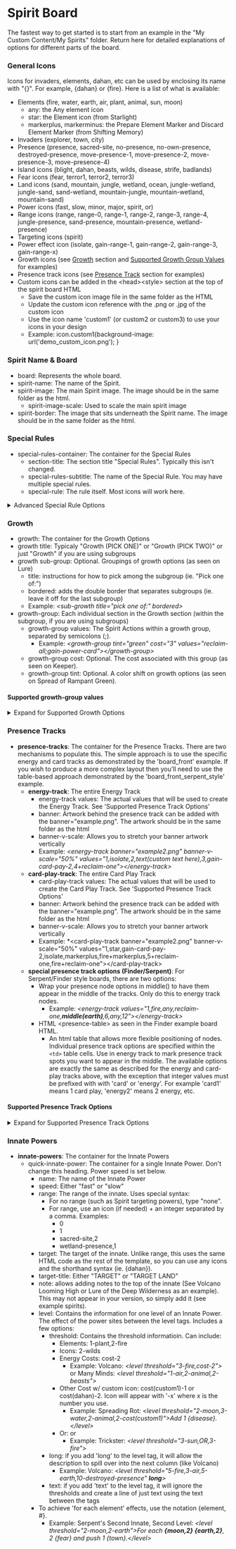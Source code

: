 # Spirit Board

The fastest way to get started is to start from an example in the "My Custom Content/My Spirits" folder. Return here for detailed explanations of options for different parts of the board.

### General Icons
Icons for invaders, elements, dahan, etc can be used by enclosing its name with "{}". For example, {dahan} or {fire}. Here is a list of what is available:
- Elements (fire, water, earth, air, plant, animal, sun, moon)
	- any: the Any element icon
	- star: the Element icon (from Starlight)
	- markerplus, markerminus: the Prepare Element Marker and Discard Element Marker (from Shifting Memory)
- Invaders (explorer, town, city)  
- Presence (presence, sacred-site, no-presence, no-own-presence, destroyed-presence, move-presence-1, move-presence-2, move-presence-3, move-presence-4)  
- Island icons (blight, dahan, beasts, wilds, disease, strife, badlands)  
- Fear icons (fear, terror1, terror2, terror3)
- Land icons (sand, mountain, jungle, wetland, ocean, jungle-wetland, jungle-sand, sand-wetland, mountain-jungle, mountain-wetland, mountain-sand)  
- Power icons (fast, slow, minor, major, spirit, or)
- Range icons (range, range-0, range-1, range-2, range-3, range-4, jungle-presence, sand-presence, mountain-presence, wetland-presence)
- Targeting icons (spirit)  
- Power effect icon (isolate, gain-range-1, gain-range-2, gain-range-3, gain-range-x)
- Growth icons (see [Growth](#growth) section and [Supported Growth Group Values](#supported-growth-group-values) for examples)
- Presence track icons (see [Presence Track](#presence-tracks) section for examples)
- Custom icons can be added in the \<head\>\<style\> section at the top of the spirit board HTML
	 - Save the custom icon image file in the same folder as the HTML
	 - Update the custom icon reference with the .png or .jpg of the custom icon
	 - Use the icon name 'custom1' (or custom2 or custom3) to use your icons in your design
	 - Example: icon.custom1{background-image: url('demo_custom_icon.png'); }


### Spirit Name & Board
- board: Represents the whole board.
- spirit-name: The name of the Spirit.
- spirit-image: The main Spirit image. The image should be in the same folder as the html.
	- spirit-image-scale: Used to scale the main spirit image
- spirit-border: The image that sits underneath the Spirit name. The image should be in the same folder as the html.

### Special Rules
- special-rules-container: The container for the Special Rules
	- section-title: The section title "Special Rules". Typically this isn't changed.
	- special-rules-subtitle: The name of the Special Rule. You may have multiple special rules.
	- special-rule: The rule itself. Most icons will work here.
<details>
  <summary>Advanced Special Rule Options</summary>

- Serpent style presence nodes in the special rule
	- Example: *\<special-rules-track values="5,7,8,10,11,12,13"\>\<\/special-rules-track\>*

</details>

### Growth
- growth: The container for the Growth Options
- growth title: Typicaly "Growth (PICK ONE)" or "Growth (PICK TWO)" or just "Growth" if you are using subgroups
- growth sub-group: Optional. Groupings of growth options (as seen on Lure)
	- title: instructions for how to pick among the subgroup (ie. "Pick one of:")
	- bordered: adds the double border that separates subgroups (ie. leave it off for the last subgroup)
	- Example: *\<sub-growth title="pick one of:" bordered\>*
- growth-group: Each individual section in the Growth section (within the subgroup, if you are using subgroups)
  - growth-group values: The Spirit Actions within a growth group, separated by semicolons (;).
	- Example: *\<growth-group tint="green" cost="3" values="reclaim-all;gain-power-card"\>\<\/growth-group\>*
  - growth-group cost: Optional. The cost associated with this group (as seen on Keeper).
  - growth-group tint: Optional. A color shift on growth options (as seen on Spread of Rampant Green).
		
#### Supported growth-group values
<details>
  <summary>Expand for Supported Growth Options</summary>

|Category|Action|Usage|Details|Examples|
|------|------|------|------|----|
|Reclaim|Reclaim All, Reclaim One, Reclaim Half|reclaim-all, reclaim-one, reclaim-half OR relcaim(x)|x can be all, one, half, or custom||
||Reclaim Custom|reclaim(custom,*your custom reclaim text*)|Custom reclaim text with a unique icon.|reclaim(custom,your Unique Power Cards)|
|Adding Presence|Add Presence at Range|add-presence(x)|Add a Presence up to x Range. *x can be 'any' or 1, 2, 3 or 4*||
||Add Presence with Condition|add-presence(x,y)|Add a Presence with y conditions at x Range. y can be terrain types (including dual types), tokens, invaders, invader pieces, dahan, blight, etc.||
||Add Presence with Multiple Conditions|add-presence(x,y,z,...,*and/or*)|Add a Presence with multiple conditions y, z, etc at x Range, the last parameter must be 'or' or 'and'.|Sharp Fangs: <br>add-presence(3,jungle,beast,or)<br>Vengeance: <br>add-presence(2,town,city,blight,or)|
||Add Presence and/or Tokens|add-presence(x,token,y,and/or)|Add a Presence and/or a token y (beasts, disease, etc) at x Range.|Many Minds: <br>add-presence(3,token,beast,and)<br>Vengeance: <br>add-presence(1,token,disease,or)|
||Add Presence with Custom Text|add-presence(x,text,*your_text_here*)|Add a Presence at x Range. The presence text will read "Add a Presence *your_text_here*". The icon will be **!!!**||
||Add Presence with Custom Text and Icon(s)|add-presence(x,text,*your_text_here*,y,...)|Add a Presence at x Range. The presence text will read "Add a Presence *your_text_here*". The icon will be y and any number of additional icons||
|Gaining Elements|Gain One Element|gain-element(x)|Gain Element x, which can by all the elements or 'any' or 'star'|'star' is the Starlight element icon|
||Gain Multiple Elements|gain-element(x,y)|If y is a number, gain y of x Element||
||Gain Multiple Elements|gain-element(x,y,z,...)|If y is an element, gain x or y or z Elements|Lure: <br>gain-element(moon,air,plant)|
||Gain Multiple Elements|gain-element(x,y,z,...,*and*)|Gain elements x, y, and z (or more). The last option must *and*||
|Preparing/Discarding Element Markers|Prepare One Element Marker|element-marker|Prepare 1 element marker||
||Prepare Multiple Element Marker|element-marker(x)|Prepare x element markers (x can be more than 2, or negative)|element-marker(2)|
||Discard Element Markers|element-marker(-x)|x is the number to discard|element-marker(-2)|
|Pushing|Push from Your Lands|push(x)|Push entity x (dahan, beasts, presence, etc) from 1 of your lands.||
||Push from Your Lands|push(x,y)|Push entity x (dahan, beasts, presence, etc) a land at range y.||
||Push with Conditions|push(x,y)|If y is a condition, push x from 1 of your lands with y condition (sacred site, beasts, etc).||
||Push from Multiple Lands with Conditions|push(x,y,z)|Push x from z lands of condition y. y can be terrain types, sacred site, token types, etc. z can be a numeral or 'each' (or another word at your own risk).|Ocean: push(presence,ocean,each)|
|Gathering|Gather into Your Lands|gather(x)|Gather entity x (dahan, beasts, presence, etc) into 1 of your lands.||
||Gather at Range|gather(x,y)|If y is a number, gather x into a land at y range.|Many Minds: <br>gather(2,beasts)|
||Gather with Conditions|gather(x,y)|If y is a condition, gather x into 1 of your lands with y condition (sacred site, beasts, etc).||
||Gather into Multiple Lands with Conditions|gather(x,y,z)|Gather x into z lands of y condition. z can be a number or 'each'|Ocean: gather(presence,ocean,each)|
|Move Presence|Move Presence|move-presence(x)|Move a Presence up to x Range||
|Gaining Energy|Gain Energy|gain-energy(x)|Gain x Energy|gain-energy(2)|
||Gain Energy per Thing|gain-energy(x)|Gain 1 Energy per Thing x (such as Elements, Sacred Sites, etc)|gain-energy(water)|
||Gain Energy per Thing plus Flat Energy|gain-energy(x,y)|Gain x Energy plus 1 Energy per Thing y|Wildfire: gain-energy(2,fire)|
||Gain Multiple Energy per Thing plus Flat Energy|gain-energy(x,y,z)|Gain x Energy plus z Energy per Thing y||
||Gain Energy per Custom Item Plus Flat Energy|gain-energy(x,text,*your_text_here*)|Gain x Energy plus 1 Energy per condition of your choosing. Icon will be a !!!.||
||Gain Energy per Custom w/ Icon Item Plus Flat Energy|gain-energy(x,text,*your_text_here*,y)|Gain x Energy plus 1 Energy per condition of your choosing. Icon will be y.||
||Gain Energy per Custom Item|gain-energy(text,*your_text_here*)|Gain 1 Energy per condition of your choosing. Icon will be a !!!.||
||Gain Energy per Custom Item w/ Icon|gain-energy(text,*your_text_here*,y)|If y is Entity, gain 1 Energy per Entity w/ your custom text. If y is number, gain y Energy per !!! w/ your custom text.||
||Gain Multiple Energy per Custom Item w/ Icon|gain-energy(text,*your_text_here*,y,z)|Gain z Energy per Entity y of your choosing.||
||Gain Energy per Card Play|energy-per-play|Gain 1 Energy per Card Play.|As seen on Trickster|
|Add Tokens|Add One Token|add-token(x,y)|At range x add token type y|add-token(2,beast)|
||Add Multiple Token of One Type|add-token(x,y, z)|Add z tokens of y type at range x|add-token(3,wilds,2)|
||Add Tokens of Different Types|add-token(x,y,z,...,and/or)|At range x, add a tokens of type y, z, and/or more. The last parameter must be 'or' or 'and'.|add-token(3,wilds,beasts,disease,and); add-token(3,strife,badlands,or);|
|Gain Power Card|Gain a Power Card|gain-power-card|||
|Repeating Growth Options|Repeat Growth Options|^x|Added to other growth options. x is the number of repeats. As seen on Fractured Days|gain-power-card^2; gain-energy(2)^3|
|Discarding Cards|Discard 2 Power Cards|discard-cards|As seen on Downpour||
||Discard 1 Power Card|discard-card|||
|Gain Card Play|Gain 1 Card Play|gain-card-play|Gain +1 Card Play|Volcano, Finder: gain-card-play|
||Gain Card Plays|gain-card-play(x)|Gain +x Card Plays||
|Forget Power Card|Forget a Power Card|forget-power-card|||
|Ignore Range |Ignore Range this Turn|ignore-range|Ignore Range this turn (as seen on Finder)||
|Gain Range |Gain Range this Turn|gain-range(x)|Gain x range for Powers this turn|gain-range(1)|
||Gain Range this Turn for...|gain-range(x,y)|Gain x range for y effects (powers, power cards, innate powers, everything) this turn|gain-range(2,powers)|
|Isolate|Isolate one of your Lands|isolate|Isolate one of your Lands||
||Isolate a land at Range|isolate(x)|Isolate a land at x Range||
|Destroy Presence|Destroy a Presence|destroy-presence|||
|Gaining Fear|Gain Fear|fear(x)|Gain x Fear||
||Gain Fear per Element|fear(x)|Gain 1 Fear per Element x||
||Gain Fear per Element plus Flat Fear|fear(x,y)|Gain x Fear plus 1 Fear per Element y||
||Gain Fear per Custom Item|fear(text,*your_text_here*)|Gain 1 Fear per condition of your choosing. Icon will be a !!!.|fear(text,for each of your blighted lands)|
||Gain Fear per Custom Item Plus Flat Fear|fear(x,text,*your_text_here*)|Gain x Fear plus 1 Fear per condition of your choosing. Icon will be a !!!.||
|Deal Damage|Damage at Range|damage(x,y)|At range x, deal y Damage|Starlight: damage(0,2)|
|Make a Power Fast|Make a Power Fast|make-fast|One of your Powers may be Fast||
|Custom|Custom Text with !!! Icon|custom(*your_text_here*)|A custom growth option with the image !!!||
||Custom Text with Any Icon|custom(*your_text_here*,x,...)|A custom growth option with the x icon of your choice (ie. town, dahan, element, etc). Can use more than 1 icon and they will appear in a row.||
||Custom Text with Text In Place of Icons|custom(*your_text_here*,text,x)|A custom growth option with the your custom text x in place of an icon.||
|Or Growth Options|Allows pair of two growth options|or(x,y)|x and y are growth options (like the ones above)|Fractured Days's growth: or(gain-1-time^2,gain-card-play(2))|
|Presence Track Node|Puts the growth option in a presence track ring|presence-node(x)|x is a growth option (like the ones above)|presence-node(reclaim-one)|
</details>

### Presence Tracks
  - **presence-tracks**: The container for the Presence Tracks.
    There are two mechanisms to populate this. The simple approach is to use the specific energy and card tracks as demonstrated by the 'board_front' example. If you wish to produce a more complex layout then you'll need to use the table-based approach demonstrated by the 'board_front_serpent_style' example. 
    - **energy-track**: The entire Energy Track
      - energy-track values: The actual values that will be used to create the Energy Track. See 'Supported Presence Track Options'
	  - banner: Artwork behind the presence track can be added with the banner="example.png". The artwork should be in the same folder as the html
	  - banner-v-scale: Allows you to stretch your banner artwork vertically
	  - Example: *\<energy-track banner="example2.png" banner-v-scale="50%" values="1,isolate,2,text(custom text here),3,gain-card-pay-2,4+reclaim-one"\>\</energy-track\>*
    - **card-play-track**: The entire Card Play Track
      - card-play-track values: The actual values that will be used to create the Card Play Track.  See 'Supported Presence Track Options'
	  - banner: Artwork behind the presence track can be added with the banner="example.png". The artwork should be in the same folder as the html
	  - banner-v-scale: Allows you to stretch your banner artwork vertically
	  - Example: *\<card-play-track banner="example2.png" banner-v-scale="50%" values="1,star,gain-card-pay-2,isolate,markerplus,fire+markerplus,5+reclaim-one,fire+reclaim-one"\>\</card-play-track\>
    - **special presence track options (Finder/Serpent)**: For Serpent/Finder style boards, there are two options:
	  - Wrap your presence node options in middle() to have them appear in the middle of the tracks. Only do this to energy track nodes.
	    - Example: *\<energy-track values="1,fire,any,reclaim-one,***middle(earth)***,6,any,12"\>\</energy-track\>*
	  - HTML \<presence-table\> as seen in the Finder example board HTML.
	    - An html table that allows more flexible positioning of nodes. Individual presence track options are specified within the `<td>` table cells. Use <td middle> in energy track to mark presence track spots you want to appear in the middle. The available options are exactly the same as described for the energy and card-play tracks above, with the exception that integer values must be prefixed with with 'card' or 'energy'. For example 'card1' means 1 card play, 'energy2' means 2 energy, etc.

#### Supported Presence Track Options
<details>
  <summary>Expand for Supported Presence Track Options</summary>

|Presence Track Effect|Usage|Details|Examples|
|------|------|------|----|
|Energy/Turn or Card Plays|Integer 1,2,3,4,5,6,7 etc.|Number will become Energy/Turn in energy track and Card Plays in the card play track|River cardplay track: values="1,2,2,3,reclaim-one,4,5"|
||For Energy, +1,-2,+3 etc.|Will modify energy gain instead of flat energy gain (think Finder)|Finder 'top row' values="0,sun,2+water,**+2**,+1+any"|
|Elements|sun,moon,fire,air,water,earth,plant,animal|Can be used in combinations|Thunderspeaker energy track: values="1,air,2,fire,sun,3"|
||any, star|'any' is any element, 'star' is the Element icon from Starlight||
|Element Markers|markerplus, markerminus|Gain or pay element markers|Shifting Memory energy track: values="0,1,2,3+markerplus,4,reclaim-one,5,6+markerplus"<br>Shifting Memory energy track: values="1,2,2,markerminus+markerminus+gain-card-play,3"|
|Reclaim One|reclaim-one|Reclaim one card, can be used in combinations||
|Combinations|separate with a '+'|Can include energy, cardplays, markers, move-presence, gain-range, reclaim one, and custom. Can be more than 2 things.|Stone's cardplay track: values="1,earth,earth,earth+reclaim-one,earth+any,2+earth"|
|Push/Gather|push(x), gather(x)|Push or Gather x from/into one of your Lands. x can be most token/entities (explorer, wilds, presence, etc).|Trickster's cardplay track: values="2,push(dahan),3,3,4,air,5"|
||push(x;y)|Push x or y from one of your Lands. Could do z but its not recommended. Gather not implemented.|Finder's bottom track push(town;city)|
|Isolate|isolate|Isolate one of your Lands.|Custom cardplay track: values="1,2,isolate,3,3,4,5"|
|Move a Presence|move-presence(x)|Move a presence x range, can be used in combinations.|Downpour cardplay track: values="1,move-presence(1),water,2,move-presence(1),3"|
|Pay 2 to Gain Power Card|gain-card-pay-2|Pay 2 Energy to Gain Power Card|Many Minds cardplay track: values="1,2,gain-card-pay-2,3,3,4,5"|
|Gain Card Play|gain-card-play|Gain an additional card play not in the normal way (think Stone or Finder)|Stone energy track: values="2,3,gain-card-play^minor,4,gain-card-play^minor,6,gain-card-play^minor"|
|Gain Range|gain-range(x)|Gain +x range||
||gain-range(x;y)|Gain +x range on "y"|range(1,everything)|
|Add Token|token(x)|Adds a token x to 1 of your lands||
|Notate with Icon (like Stone)|^x|Puts icon x in top left corner of presence node|Stone top row: values="2,3,gain-card-play^minor,4,gain-card-play^minor,6,gain-card-play^minor"|
|Forget Power|forget-power-card|Forget a power card. Unlikely to be useful because presence track actions are optional|Custom energy track: values="1,3+forget-power-card,5+forget-power-card,7+forget-power-card"|
|Custom|custom(*your_text*)|Add custom text to the presence node. Image will be !!!.|Custom energy track: values="1,2,custom(Draw 1 Minor Power),3,water,4"|
||custom(*your_text*;{x})|Add custom text to the presence node. x is the icon (for example, city). Note the semicolon.|Custom energy track: values="1,2,custom(Destroy 1 Town or City;{town}/{city}),3,water,4"|

</details>

### Innate Powers
  - **innate-powers**: The container for the Innate Powers
    - quick-innate-power: The container for a single Innate Power. Don't change this heading. Power speed is set below.
      - name: The name of the Innate Power
      - speed: Either "fast" or "slow"
      - range: The range of the innate. Uses special syntax:
        - For no range (such as Spirit targeting powers), type "none".
        - For range, use an icon (if needed) + an integer separated by a comma. Examples:
          - 0
          - 1
          - sacred-site,2
          - wetland-presence,1
      - target: The target of the innate. Unlike range, this uses the same HTML code as the rest of the template, so you can use any icons and the shorthand syntax (ie. {dahan}).
      - target-title: Either "TARGET" or "TARGET LAND"
      - note: allows adding notes to the top of the innate (See Volcano Looming High or Lure of the Deep Wilderness as an example). This may not appear in your version, so simply add it (see example spirits).
      - level: Contains the information for one level of an Innate Power. The effect of the power sites between the level tags. Includes a few options:
        - threshold: Contains the threshold informatioin. Can include:
          - Elements: 1-plant,2-fire
		  - Icons: 2-wilds
		  - Energy Costs: cost-2
		    - Example: Volcano: *\<level threshold="3-fire,cost-2"\>* or Many Minds: *\<level threshold="1-air,2-animal,2-beasts"\>*
		  - Other Cost w/ custom icon: cost(custom1)-1 or cost(dahan)-2. Icon will appear with '-x' where x is the number you use.
			- Example: Spreading Rot: *\<level threshold="2-moon,3-water,2-animal,2-cost(custom1)"\>Add 1 {disease}.\<\/level\>*
		  - Or: or
		    - Example: Trickster: *\<level threshold="3-sun,OR,3-fire"\>*
		- long: if you add 'long' to the level tag, it will allow the description to spill over into the next column (like Volcano)
		  - Example: Volcano: *\<level threshold="5-fire,3-air,5-earth,10-destroyed-presence" ***long***\>*
        - text: if you add 'text' to the level tag, it will ignore the thresholds and create a line of just text using the text between the <level> tags
       - To achieve 'for each element' effects, use the notation {element, #}.
		  - Example: Serpent's Second Innate, Second Level: *\<level threshold="2-moon,2-earth"\>For each ***{moon,2} {earth,2}***, 2 {fear} and push 1 {town}.\<\/level\>*
